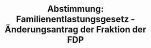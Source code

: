 ---
abstimmung:
  abstimmung: 1
  bundestagssitzung: 167
  legislaturperiode: 19
categories:
- Todo
data:
- title: Abstimmungsergebnis 20200619_1-data.pdf
  url: /res/2021-btw/abstimmungsergebnisse/20200619_1-data.pdf
- title: Abstimmungsergebnis 20200619_1_xls-data.xlsx
  url: /res/2021-btw/abstimmungsergebnisse/20200619_1_xls-data.xlsx
- title: Abstimmungsergebnis 20200619_1_xls-data.csv
  url: /res/2021-btw/abstimmungsergebnisse/csv/20200619_1_xls-data.csv
ergebnis:
  afd:
    enthaltung: 0
    gesamt: 89
    ja: 0
    nein: 84
    nichtabgegeben: 5
    ungueltig: 0
  bü90/gr:
    enthaltung: 0
    gesamt: 67
    ja: 62
    nein: 0
    nichtabgegeben: 5
    ungueltig: 0
  cdu/csu:
    enthaltung: 0
    gesamt: 246
    ja: 224
    nein: 0
    nichtabgegeben: 22
    ungueltig: 0
  die linke.:
    enthaltung: 0
    gesamt: 69
    ja: 59
    nein: 0
    nichtabgegeben: 10
    ungueltig: 0
  fdp:
    enthaltung: 0
    gesamt: 80
    ja: 72
    nein: 0
    nichtabgegeben: 8
    ungueltig: 0
  file: 20200619_1_xls-data.xlsx
  fraktionslos:
    enthaltung: 0
    gesamt: 6
    ja: 1
    nein: 1
    nichtabgegeben: 4
    ungueltig: 0
  spd:
    enthaltung: 0
    gesamt: 152
    ja: 136
    nein: 0
    nichtabgegeben: 16
    ungueltig: 0
layout: abstimmung
links:
- title: Link zu bundestag.de
  url: https://www.bundestag.de/parlament/plenum/abstimmung/abstimmung?id=552
preview: 'Deutscher Bundestag


  167. Sitzung des Deutschen Bundestages

  am Freitag, 19. Juni 2020


  Endgültiges Ergebnis der Namentlichen Abstimmung Nr. 1


  Beschlussempfehlung des Ausschusses für Inneres und Heimat (4. Ausschuss)

  zu dem Antrag der Abgeordneten Martin Hess, Dr. Bernd Baumann, Dr. Gottfried Curio,

  weiterer Abgeordneter und der Fraktion der AfD

  Antiextremistischer Grundkonsens in Politik und Gesellschaft - Rechtsstaat und

  Demokratie schützen - Antifa ächten

  dr.s 19/13521 und 19/17197'
tags:
- Todo
title: 'Abstimmung: Familienentlastungsgesetz - Änderungsantrag der Fraktion der FDP'
---